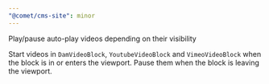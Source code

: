 ```yaml
---
"@comet/cms-site": minor
---
```


Play/pause auto-play videos depending on their visibility

Start videos in `DamVideoBlock`, `YoutubeVideoBlock` and `VimeoVideoBlock` when the block is in or enters the viewport.
Pause them when the block is leaving the viewport.
